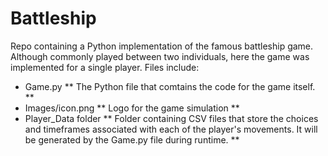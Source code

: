 # Battleship
Repo containing a Python implementation of the famous battleship game. Although commonly played between two individuals, here the game was implemented for a single player. Files include:
* Game.py
  ** The Python file that comtains the code for the game itself. **
* Images/icon.png
  ** Logo for the game simulation **
* Player_Data folder
  ** Folder containing CSV files that store the choices and timeframes associated with each of the player's movements. It will be generated by the Game.py file during runtime. **
